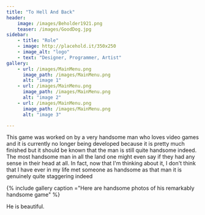```yaml
---
title: "To Hell And Back"
header:
    image: /images/Beholder1921.png
    teaser: /images/GoodDog.jpg
sidebar:
    - title: "Role"
    - image: http://placehold.it/350x250
    - image_alt: "logo"
    - text: "Designer, Programmer, Artist"
gallery:
    - url: /images/MainMenu.png
      image_path: /images/MainMenu.png
      alt: "image 1"
    - url: /images/MainMenu.png
      image_path: /images/MainMenu.png
      alt: "image 2"
    - url: /images/MainMenu.png
      image_path: /images/MainMenu.png
      alt: "image 3"

---
```


This game was worked on by a very handsome man who loves video games and it is currently no longer being developed because it is pretty much finished but it should be known that the man is still quite handsome indeed. The most handsome man in all the land one might even say if they had any sense in their head at all. In fact, now that I'm thinking about it, I don't think that I have ever in my life met someone as handsome as that man it is genuinely quite staggering indeed

{% include gallery caption ="Here are handsome photos of his remarkably handsome game" %}

He is beautiful.